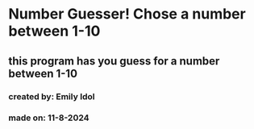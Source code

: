 # Number Guesser! Chose a number between 1-10

## this program has you guess for a number between 1-10

### created by: Emily Idol
### made on: 11-8-2024

